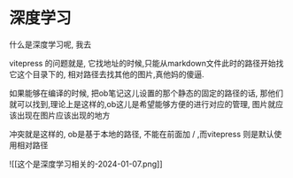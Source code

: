 # 深度学习
什么是深度学习呢, 我去

vitepress 的问题就是, 它找地址的时候,只能从markdown文件此时的路径开始找它这个目录下的, 相对路径去找其他的图片,真他妈的傻逼.

如果能够在编译的时候, 把ob笔记这儿设置的那个静态的固定的路径的话, 那他们就可以找到,理论上是这样的,ob这儿是希望能够方便的进行对应的管理, 图片就应该出现在图片应该出现的地方

冲突就是这样的,  ob是基于本地的路径, 不能在前面加 / ,而vitepress 则是默认使用相对路径

![[这个是深度学习相关的-2024-01-07.png]]